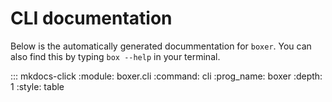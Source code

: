 # CLI documentation

Below is the automatically generated docummentation for `boxer`.
You can also find this by typing `box --help` in your terminal.



::: mkdocs-click
    :module: boxer.cli
    :command: cli
    :prog_name: boxer
    :depth: 1
    :style: table
